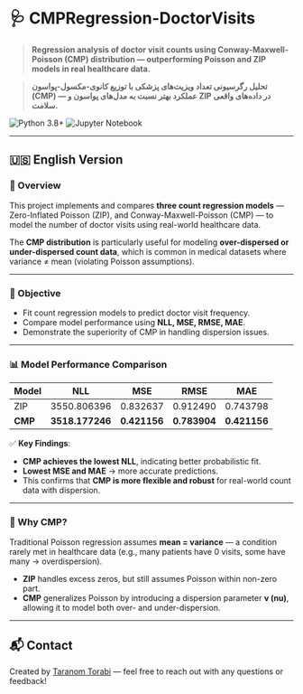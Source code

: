 # 🩺 CMPRegression-DoctorVisits

> **Regression analysis of doctor visit counts using Conway-Maxwell-Poisson (CMP) distribution — outperforming Poisson and ZIP models in real healthcare data.**

> **تحلیل رگرسیونی تعداد ویزیت‌های پزشکی با توزیع کانوی-مکسول-پواسون (CMP) — عملکرد بهتر نسبت به مدل‌های پواسون و ZIP در داده‌های واقعی سلامت.**

![Python 3.8+](https://img.shields.io/badge/Python-3.8%2B-blue)
![Jupyter Notebook](https://img.shields.io/badge/Jupyter-%23f37621.svg?logo=jupyter&logoColor=white)

---

## 🇺🇸 English Version

### 📌 Overview

This project implements and compares **three count regression models** —  Zero-Inflated Poisson (ZIP), and Conway-Maxwell-Poisson (CMP) — to model the number of doctor visits using real-world healthcare data.

The **CMP distribution** is particularly useful for modeling **over-dispersed or under-dispersed count data**, which is common in medical datasets where variance ≠ mean (violating Poisson assumptions).

---

### 🎯 Objective

- Fit count regression models to predict doctor visit frequency.
- Compare model performance using **NLL, MSE, RMSE, MAE**.
- Demonstrate the superiority of CMP in handling dispersion issues.

---

### 📊 Model Performance Comparison

| Model   | NLL         | MSE        | RMSE       | MAE        |
|---------|-------------|------------|------------|------------|
| ZIP     | 3550.806396 | 0.832637   | 0.912490   | 0.743798   |
| **CMP** | **3518.177246** | **0.421156** | **0.783904** | **0.421156** |

✅ **Key Findings**:
- **CMP achieves the lowest NLL**, indicating better probabilistic fit.
- **Lowest MSE and MAE** → more accurate predictions.
- This confirms that **CMP is more flexible and robust** for real-world count data with dispersion.

---

### 🧠 Why CMP?

Traditional Poisson regression assumes **mean = variance** — a condition rarely met in healthcare data (e.g., many patients have 0 visits, some have many → overdispersion).

- **ZIP** handles excess zeros, but still assumes Poisson within non-zero part.
- **CMP** generalizes Poisson by introducing a dispersion parameter **ν (nu)**, allowing it to model both over- and under-dispersion.

---

## 📬 Contact

Created by [Taranom Torabi](mailto:taranom.torabi1377@gmail.com) — feel free to reach out with any questions or feedback!

